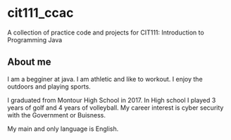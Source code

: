 # cit111_ccac
A collection of practice code and projects for CIT111: Introduction to Programming Java 

## About me 
I am a begginer at java. I am athletic and like to workout. I enjoy the outdoors and playing sports. 

I graduated from Montour High School in 2017. In High school I played 3 years of golf and 4 years of volleyball. 
My career interest is cyber security with the Government or Buisness. 



My main and only language is English. 

